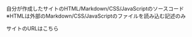 自分が作成したサイトのHTML/Markdown/CSS/JavaScriptのソースコード
※HTMLは外部のMarkdown/CSS/JavaScriptのファイルを読み込む記述のみ

サイトのURLはこちら
